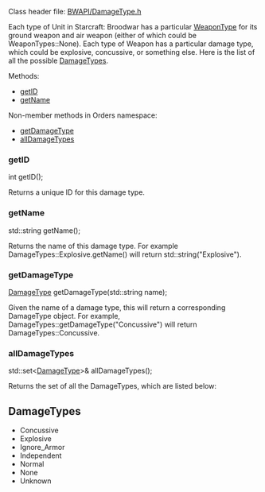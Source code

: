 Class header file: [BWAPI/DamageType.h](http://code.google.com/p/bwapi/source/browse/trunk/bwapi/include/BWAPI/DamageType.h#)

Each type of Unit in Starcraft: Broodwar has a particular [WeaponType](WeaponType.md) for its ground weapon and air weapon (either of which could be WeaponTypes::None). Each type of Weapon has a particular damage type, which could be explosive, concussive, or something else. Here is the list of all the possible [DamageTypes](#DamageTypes.md).

Methods:

  * [getID](#getID.md)
  * [getName](#getName.md)

Non-member methods in Orders namespace:

  * [getDamageType](#getDamageType.md)
  * [allDamageTypes](#allDamageTypes.md)

### getID ###
int getID();

Returns a unique ID for this damage type.

### getName ###
std::string getName();

Returns the name of this damage type. For example DamageTypes::Explosive.getName() will return std::string("Explosive").

### getDamageType ###
[DamageType](DamageType.md) getDamageType(std::string name);

Given the name of a damage type, this will return a corresponding DamageType object. For example, DamageTypes::getDamageType("Concussive") will return DamageTypes::Concussive.

### allDamageTypes ###
std::set<[DamageType](DamageType.md)>& allDamageTypes();

Returns the set of all the DamageTypes, which are listed below:

## DamageTypes ##

  * Concussive
  * Explosive
  * Ignore\_Armor
  * Independent
  * Normal
  * None
  * Unknown